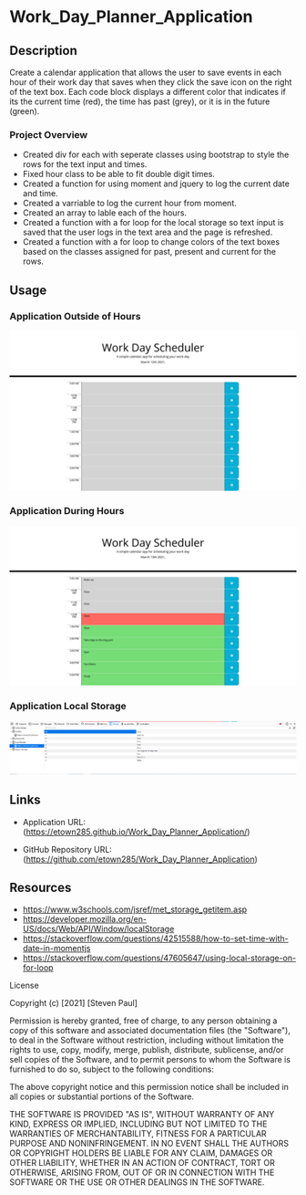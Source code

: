 # Work_Day_Planner_Application

## Description 

Create a calendar application that allows the user to save events in each hour of their work day that saves when they click the save icon on the right of the text box. Each code block displays a different color that indicates if its the current time (red), the time has past (grey), or it is in the future (green). 

### Project Overview

* Created div for each with seperate classes using bootstrap to style the rows for the text input and times. 
* Fixed hour class to be able to fit double digit times. 
* Created a function for using moment and jquery to log the current date and time. 
* Created a varriable to log the current hour from moment. 
* Created an array to lable each of the hours. 
* Created a function with a for loop for the  local storage so text input is saved that the user logs in the text area and the page is refreshed. 
* Created a function with a for loop to change colors of the text boxes based on the classes assigned for past, present and current for the rows. 


## Usage  

### Application Outside of Hours 

![Screenshot](https://github.com/etown285/Work_Day_Planner_Application/blob/main/screenshots/Day_Planner_Outside%20of_Hours%20.png)

### Application During Hours 

![Screenshot](https://github.com/etown285/Work_Day_Planner_Application/blob/main/screenshots/Application%20during%20the%20day%20.png)

### Application Local Storage

![Screenshot](https://github.com/etown285/Work_Day_Planner_Application/blob/main/screenshots/local%20storage%20by%20hour.PNG)

## Links

* Application URL: (https://etown285.github.io/Work_Day_Planner_Application/)

* GitHub Repository URL: (https://github.com/etown285/Work_Day_Planner_Application)

## Resources 

* https://www.w3schools.com/jsref/met_storage_getitem.asp
* https://developer.mozilla.org/en-US/docs/Web/API/Window/localStorage
* https://stackoverflow.com/questions/42515588/how-to-set-time-with-date-in-momentjs
* https://stackoverflow.com/questions/47605647/using-local-storage-on-for-loop



License

Copyright (c) [2021] [Steven Paul]

Permission is hereby granted, free of charge, to any person obtaining a copy of this software and associated documentation files (the "Software"), to deal in the Software without restriction, including without limitation the rights to use, copy, modify, merge, publish, distribute, sublicense, and/or sell copies of the Software, and to permit persons to whom the Software is furnished to do so, subject to the following conditions:

The above copyright notice and this permission notice shall be included in all copies or substantial portions of the Software.

THE SOFTWARE IS PROVIDED "AS IS", WITHOUT WARRANTY OF ANY KIND, EXPRESS OR IMPLIED, INCLUDING BUT NOT LIMITED TO THE WARRANTIES OF MERCHANTABILITY, FITNESS FOR A PARTICULAR PURPOSE AND NONINFRINGEMENT. IN NO EVENT SHALL THE AUTHORS OR COPYRIGHT HOLDERS BE LIABLE FOR ANY CLAIM, DAMAGES OR OTHER LIABILITY, WHETHER IN AN ACTION OF CONTRACT, TORT OR OTHERWISE, ARISING FROM, OUT OF OR IN CONNECTION WITH THE SOFTWARE OR THE USE OR OTHER DEALINGS IN THE SOFTWARE.
